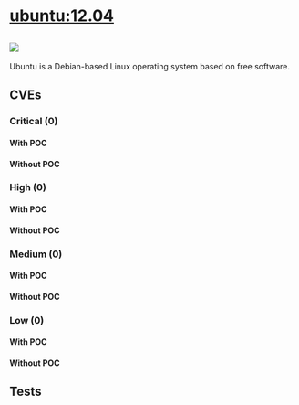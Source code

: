 # [ubuntu:12.04](https://hub.docker.com/_/ubuntu?tab=tags)
![](https://img.shields.io/static/v1?label=tag&message=12.04&color=blue)
---
<p>
Ubuntu is a Debian-based Linux operating system based on free software.
</p>

## CVEs
### Critical (0)
#### With POC

#### Without POC


### High (0)
#### With POC

#### Without POC


### Medium (0)
#### With POC

#### Without POC


### Low (0)
#### With POC

#### Without POC


## Tests
